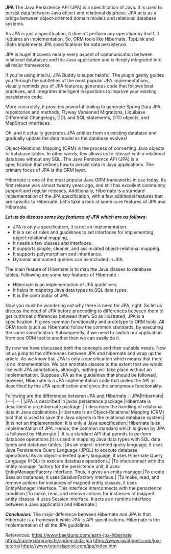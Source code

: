**JPA**
The Java Persistence API (JPA) is a specification of Java. It is used to persist data between Java object and relational database. JPA acts as a bridge between object-oriented domain models and relational database systems.

As JPA is just a specification, it doesn't perform any operation by itself. It requires an implementation. So, ORM tools like Hibernate, TopLink and iBatis implements JPA specifications for data persistence.

JPA is huge! It covers nearly every aspect of communication between relational databases and the Java application and is deeply integrated into all major frameworks.

If you're using IntelliJ, JPA Buddy is super helpful. The plugin gently guides you through the subtleties of the most popular JPA implementations, visually reminds you of JPA features, generates code that follows best practices, and integrates intelligent inspections to improve your existing persistence code.

More concretely, it provides powerful tooling to generate Spring Data JPA repositories and methods, Flyway Versioned Migrations, Liquibase Differential Changelogs, DDL and SQL statements, DTO objects, and MapStruct interfaces.

Oh, and it actually generates JPA entities from an existing database and gradually update the data model as the database evolves!

Object-Relational Mapping (ORM) is the process of converting Java objects to database tables. In other words, this allows us to interact with a relational database without any SQL. The Java Persistence API (JPA) is a specification that defines how to persist data in Java applications. The primary focus of JPA is the ORM layer.

Hibernate is one of the most popular Java ORM frameworks in use today. Its first release was almost twenty years ago, and still has excellent community support and regular releases. Additionally, Hibernate is a standard implementation of the JPA specification, with a few additional features that are specific to Hibernate. Let's take a look at some core features of JPA and Hibernate.

**_Let us do discuss some key features of JPA which are as follows:_**

- JPA is only a specification, it is not an implementation.
- It is a set of rules and guidelines to set interfaces for implementing object-relational mapping, .
- It needs a few classes and interfaces.
- It supports simple, cleaner, and assimilated object-relational mapping.
- It supports polymorphism and inheritance.
- Dynamic and named queries can be included in JPA.

The main feature of Hibernate is to map the Java classes to database tables. Following are some key features of Hibernate :

- Hibernate is an implementation of JPA guidelines.
- It helps in mapping Java data types to SQL data types.
- It is the contributor of JPA.

Now you must be wondering out why there is need for JPA, right. So let us discuss the need of JPA before proceeding to differences between them to get cutthroat differences between them. So as illustrated, JPA is a specification. It gives common functionality and prototype to ORM tools. All ORM tools (such as Hibernate) follow the common standards, by executing the same specification. Subsequently, if we need to switch our application from one ORM tool to another then we can easily do it.

By now we have discussed both the concepts and their suitable needs. Now let us jump to the differences between JPA and hibernate and wrap up the article. As we know that JPA is only a specification which means that there is no implementation. We can annotate classes to the extent that we would like with JPA annotations, although, nothing will take place without an implementation. Suppose JPA as the guidelines that should be followed, however, Hibernate is a JPA implementation code that unites the API as described by the JPA specification and gives the anonymous functionality.

Following are the differences between JPA and Hibernate :
|JPA|Hibernate|
|---|---|
|JPA is described in javax.persistence package.|Hibernate is described in org.hibernate package.
|It describes the handling of relational data in Java applications.|Hibernate is an Object-Relational Mapping (ORM) tool that is used to save the Java objects in the relational database system.|
|It is not an implementation. It is only a Java specification.|Hibernate is an implementation of JPA. Hence, the common standard which is given by JPA is followed by Hibernate.|
|It is a standard API that permits to perform database operations.|It is used in mapping Java data types with SQL data types and database tables.|
|As an object-oriented query language, it uses Java Persistence Query Language (JPQL) to execute database operations.|As an object-oriented query language, it uses Hibernate Query Language (HQL) to execute database operations.|
|To interconnect with the entity manager factory for the persistence unit, it uses EntityManagerFactory interface. Thus, it gives an entity manager.|To create Session instances, it uses SessionFactory interface.|
|To make, read, and remove actions for instances of mapped entity classes, it uses EntityManager interface. This interface interconnects with the persistence condition.|To make, read, and remove actions for instances of mapped entity classes, it uses Session interface. It acts as a runtime interface between a Java application and Hibernate.|

**_Conclusion:_** The major difference between Hibernate and JPA is that Hibernate is a framework while JPA is API specifications. Hibernate is the implementation of all the JPA guidelines.

_References:_
https://www.baeldung.com/learn-jpa-hibernate
https://spring.io/projects/spring-data-jpa
https://www.javatpoint.com/jpa-tutorial
https://www.tutorialspoint.com/jpa/index.htm
